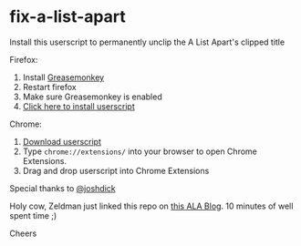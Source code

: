 fix-a-list-apart
================

Install this userscript to permanently unclip the A List Apart's clipped title

Firefox:

1. Install [Greasemonkey](https://addons.mozilla.org/en-US/firefox/addon/greasemonkey/)
2. Restart firefox
3. Make sure Greasemonkey is enabled
4. [Click here to install userscript](https://raw.github.com/khirakawa/fix-a-list-apart/master/fix-a-list-apart.user.js)

Chrome:

1. [Download userscript](https://raw.github.com/khirakawa/fix-a-list-apart/master/fix-a-list-apart.user.js)
2. Type `chrome://extensions/` into your browser to open Chrome Extensions.
2. Drag and drop userscript into Chrome Extensions

Special thanks to [@joshdick](http://github.com/joshdick)

Holy cow, Zeldman just linked this repo on [this ALA Blog](http://alistapart.com/blog/post/outside-the-box).  10 minutes of well spent time ;)

Cheers
